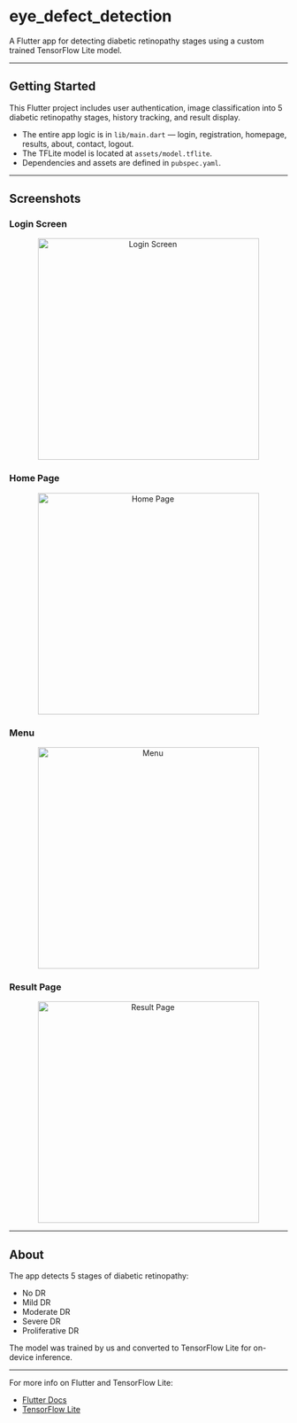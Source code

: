 # eye_defect_detection

A Flutter app for detecting diabetic retinopathy stages using a custom trained TensorFlow Lite model.

---

## Getting Started

This Flutter project includes user authentication, image classification into 5 diabetic retinopathy stages, history tracking, and result display.

- The entire app logic is in `lib/main.dart` — login, registration, homepage, results, about, contact, logout.
- The TFLite model is located at `assets/model.tflite`.
- Dependencies and assets are defined in `pubspec.yaml`.

---

## Screenshots

### Login Screen  
<p align="center">
  <img src="assets/images/loginScreen.png" alt="Login Screen" width="400"/>
</p>

### Home Page  
<p align="center">
  <img src="assets/images/homePage.png" alt="Home Page" width="400"/>
</p>

### Menu  
<p align="center">
  <img src="assets/images/Menu.png" alt="Menu" width="400"/>
</p>

### Result Page  
<p align="center">
  <img src="assets/images/resultPage.png" alt="Result Page" width="400"/>
</p>

---

## About

The app detects 5 stages of diabetic retinopathy:

- No DR  
- Mild DR  
- Moderate DR  
- Severe DR  
- Proliferative DR

The model was trained by us and converted to TensorFlow Lite for on-device inference.

---

For more info on Flutter and TensorFlow Lite:  
- [Flutter Docs](https://docs.flutter.dev/)  
- [TensorFlow Lite](https://www.tensorflow.org/lite)  
